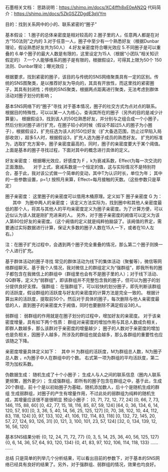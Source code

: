 石墨相关文档：
思路说明：https://shimo.im/docs/XC4lffh8xE0eAN2Q
代码简介：https://shimo.im/docs/5ZkGSZZDgdE3qVYm

目的：找到关系网中的小的、联系紧密的“圈子”

基本假设：
1.圈子的总体亲密度是相对较高的
2.圈子里的人，任意两人都是在对方“150法则”之内的
3.对于任意一人，圈子中至少有一个熟悉好友（根据Dunbar理论，假设熟悉好友共为50人）
4.好友亲密度符合曝光效应
5.不同圈子是可以重叠的
6.单个圈子的最大人数是有限的，这里设定为15人（根据“小团队”相关知识假定的）
7.一个人能够维系的圈子是有限的，根据假设2，可得其上限为50个
150法则、Dunbar理论；曝光效应；

根据要求，找到紧密的圈子，该目的与传统的SNS网络聚类具有一定的区别。传统的SNS图聚类，是以推荐好友为导向的，其具有开放性，而这里找的紧密圈子，其具有封闭性；传统的SNS聚类，根据两点距离进行聚类，无法考虑到群体活动对圈子划分的影响；


基本SNS网络下的“圈子”寻找
对于基本情况，圈子的社交方式为点对点的联系。根据目的特殊性，可以以某一人为核心，查询其所在的圈子（另外的目的是减少计算量）。
根据假设3，找到该人的50位熟悉好友，并分别与之组合成一个小圈子，然后分别对圈子进行扩充，在圈子较小的时候（假设不超过5人的圈子为小圈子），根据假设2，扩充任选为该人的150位好友（扩大备选范围，防止过早陷入局部收敛），超多5人时，根据假设3，扩充人选为圈子成员的熟悉好友。
扩充的标准为，选取扩充方案中，圈子亲密度最高的，同时，圈子的亲密度要大于某个阈值。
上面是基本的圈子寻找过程，下面对其中的概念进行具体的定义。

好友亲密度：
根据曝光效应，好感度为 F ，k为衰减系数，Effect为每一次交流的正面激励。
﻿
﻿
﻿
﻿
对于上式，衰减系数是一个恒定的值，这与实际情况不是特别符合，基于此，我对该公式做一个简单的变动，其中T为认识时长，单位为年；
﻿
﻿
其中的一些参数设置，p=1,t 按照月来算，Effect=每月接触的天数。（这些参数只是草定）

圈子亲密度：
这里圈子的亲密度可以借用木桶原理。定义如下
圈子亲密度 G 为：
﻿
﻿
﻿
﻿
﻿
﻿
其中
﻿
﻿
为圈中两人的亲密度；
该定义方法实际为，找到圈中和其他人亲密度最低的那个人，将其与其他人的平均亲密度定义为圈子亲密度。为了计算方便，可以近似认为该人就是刚扩充进来的人。
另外，对于圈子亲密度的阙值可以定义为该人第80位好友的亲密度。（这个阙值的定义就是纯粹拍脑袋了。该阙值的界定，需要通过实际数据进行计算，保证大多数的圈子人数在15人一下，或者在10人左右。）

注：在圈子扩充过程中，会遇到两个圈子完全重叠的情况，那么第二个圈子则换一个人进行扩充。


基于群体活动的圈子寻找
常见的群体活动为线下的集体活动（聚餐等），微信等网络群组聊天。基于我个人情况，我对微信上的群组定义为“强群组”，即我所有的圈子都包含在我微信上的群组中（群组里也会有不是圈子里的人）；对于线下活动、QQ群等，定义为“弱群组”，即该群组并不完整包含我的圈子，但可以为圈子的划分提供良好支撑。
强群组：
在强群组下，可以较快的划分圈子，即先判断该群组的活跃度，假设群组的活跃度与好友的亲密度的计算方法是完全一致的。
根据计算出来的活跃度，提取前50个。然后对于具体的圈子，每次删除与他人亲密度最低的人，直到圈子的亲密度大于阙值，同时也要删除不满足假设3的人。

弱群组：
弱群组的作用就是在圈子划分的过程中，增加好友的亲密度。
对于该亲密度增量，具有如下两个性质：
群组对亲密度的增加作用与其总人数成负相关，即群人数越多，那么该群对于亲密度的增量越少；
圈子的人数对于亲密度的增加也是负相关，因圈子人越多，所涉及的群组也就会越多，那么各群组的重要性也应该随之下降。

亲密度增量具体定义如下：
﻿
﻿
其中 H 为群组的活跃度，M为群组总人数，N为圈子总人数 ，n为圈子中人在群组中的个数。 右式第一项为群组的平均活跃度，第二项为加权系数。


伪数据生成：
随机生成了十个小圈子；
生成人与人之间的联系信息（圈内人联系更频繁，圈外更少）；
生成强群组，即所有的圈子包含在群组之中，基于此，生成20个群组，前十个是以初始圈子为基础，随机添加数人，后十个是随机生成的群组
生成弱群组，对圈子的产生有增量作用，不过此处的弱群组为纯粹的随机生成，其增量应该很不是很明显
预设小圈子：
[0, 71, 72, 12, 77, 24]
[0, 66, 7, 73, 146, 115, 88, 60]
[0, 42, 77, 15, 18, 116, 85, 87, 59, 124]
[64, 0, 36, 134, 6, 14, 120, 57, 93]
[0, 3, 36, 5, 40, 14, 56, 25, 125, 127]
[0, 70, 38, 102, 10, 44, 112, 83, 118, 124]
[0, 97, 133, 102, 41, 106, 112, 114, 83, 118]
[0, 132, 72, 145, 20, 57, 27, 124, 93, 126, 31]
[0, 121, 3, 100, 101, 23, 57, 124]
[32, 0, 134, 139, 12, 16, 56, 120]

基本SNS结果分析
 {0, 12, 24, 71, 72, 77}
{0, 3, 5, 14, 25, 36, 40, 56, 125, 127}
{0, 6, 14, 36, 57, 64, 93, 120, 134}
{0, 41, 83, 97, 102, 106, 114, 118, 133}
……
……

总结
只是简单的列举几个分析结果，可以看出目前的参数下，对于基本的SNS网络已经具有良好的结果了。另外，对于强群组、弱群组的情况，效果也均良好。
